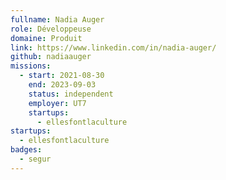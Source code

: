 ```yaml
---
fullname: Nadia Auger
role: Développeuse
domaine: Produit
link: https://www.linkedin.com/in/nadia-auger/
github: nadiaauger
missions:
  - start: 2021-08-30
    end: 2023-09-03
    status: independent
    employer: UT7
    startups:
      - ellesfontlaculture
startups:
  - ellesfontlaculture
badges:
  - segur
---
```

